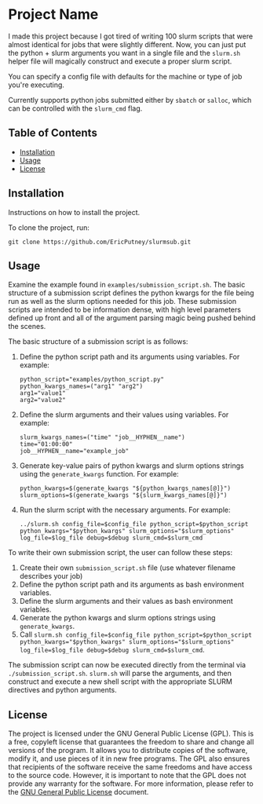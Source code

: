 # Project Name

I made this project because I got tired of writing 100 slurm scripts that were almost identical for jobs that were slightly different. Now, you can just put the python + slurm arguments you want in a single file and the `slurm.sh` helper file will magically construct and execute a proper slurm script.

You can specify a config file with defaults for the machine or type of job you're executing.

Currently supports python jobs submitted either by `sbatch` or `salloc`, which can be controlled with the `slurm_cmd` flag.

## Table of Contents

- [Installation](#installation)
- [Usage](#usage)
- [License](#license)

## Installation

Instructions on how to install the project.

To clone the project, run:

```
git clone https://github.com/EricPutney/slurmsub.git
```


## Usage

Examine the example found in `examples/submission_script.sh`. The basic structure of a submission script defines the python kwargs for the file being run as well as the slurm options needed for this job. These submission scripts are intended to be information dense, with high level parameters defined up front and all of the argument parsing magic being pushed behind the scenes.

The basic structure of a submission script is as follows:

1. Define the python script path and its arguments using variables. For example:
    ```shellscript
    python_script="examples/python_script.py"
    python_kwargs_names=("arg1" "arg2")
    arg1="value1"
    arg2="value2"
    ```

2. Define the slurm arguments and their values using variables. For example:
    ```shellscript
    slurm_kwargs_names=("time" "job__HYPHEN__name")
    time="01:00:00"
    job__HYPHEN__name="example_job"
    ```

3. Generate key-value pairs of python kwargs and slurm options strings using the `generate_kwargs` function. For example:
    ```shellscript
    python_kwargs=$(generate_kwargs "${python_kwargs_names[@]}")
    slurm_options=$(generate_kwargs "${slurm_kwargs_names[@]}")
    ```

4. Run the slurm script with the necessary arguments. For example:
    ```shellscript
    ../slurm.sh config_file=$config_file python_script=$python_script python_kwargs="$python_kwargs" slurm_options="$slurm_options" log_file=$log_file debug=$debug slurm_cmd=$slurm_cmd

To write their own submission script, the user can follow these steps:

1. Create their own `submission_script.sh` file (use whatever filename describes your job)
2. Define the python script path and its arguments as bash environment variables.
3. Define the slurm arguments and their values as bash environment variables.
4. Generate the python kwargs and slurm options strings using `generate_kwargs`.
5. Call `slurm.sh config_file=$config_file python_script=$python_script python_kwargs="$python_kwargs" slurm_options="$slurm_options" log_file=$log_file debug=$debug slurm_cmd=$slurm_cmd`.

The submission script can now be executed directly from the terminal via `./submission_script.sh`. `slurm.sh` will parse the arguments, and then construct and execute a new shell script with the appropriate SLURM directives and python arguments.

## License

The project is licensed under the GNU General Public License (GPL). This is a free, copyleft license that guarantees the freedom to share and change all versions of the program. It allows you to distribute copies of the software, modify it, and use pieces of it in new free programs. The GPL also ensures that recipients of the software receive the same freedoms and have access to the source code. However, it is important to note that the GPL does not provide any warranty for the software. For more information, please refer to the [GNU General Public License](https://www.gnu.org/licenses/gpl-3.0.en.html) document.